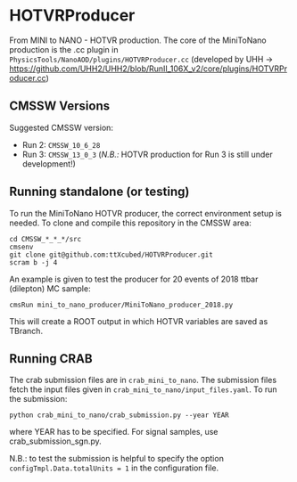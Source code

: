 # HOTVRProducer
From MINI to NANO - HOTVR production.
The core of the MiniToNano production is the .cc plugin in `PhysicsTools/NanoAOD/plugins/HOTVRProducer.cc` (developed by UHH -> https://github.com/UHH2/UHH2/blob/RunII_106X_v2/core/plugins/HOTVRProducer.cc)

## CMSSW Versions
Suggested CMSSW version:
* Run 2: `CMSSW_10_6_28`
* Run 3: `CMSSW_13_0_3` (*N.B.:* HOTVR production for Run 3 is still under development!)

## Running standalone (or testing)
To run the MiniToNano HOTVR producer, the correct environment setup is needed. To clone and compile this repository in the CMSSW area:
```
cd CMSSW_*_*_*/src
cmsenv
git clone git@github.com:ttXcubed/HOTVRProducer.git
scram b -j 4
```
An example is given to test the producer for 20 events of 2018 ttbar (dilepton) MC sample:
```
cmsRun mini_to_nano_producer/MiniToNano_producer_2018.py
```
This will create a ROOT output in which HOTVR variables are saved as TBranch. 


## Running CRAB 
The crab submission files are in `crab_mini_to_nano`. The submission files fetch the input files given in `crab_mini_to_nano/input_files.yaml`.
To run the submission:

```
python crab_mini_to_nano/crab_submission.py --year YEAR
```
where YEAR has to be specified. 
For signal samples, use crab_submission_sgn.py. 

N.B.: to test the submission is helpful to specify the option `configTmpl.Data.totalUnits = 1` in the configuration file.

